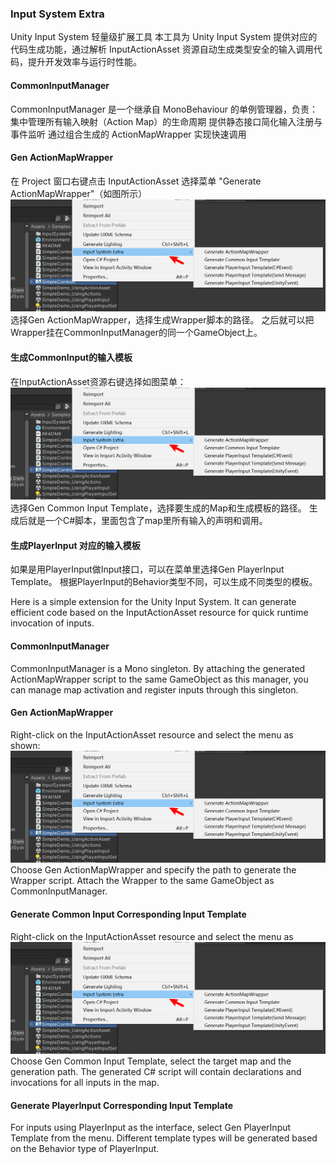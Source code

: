 ### Input System Extra

Unity Input System 轻量级扩展工具
本工具为 Unity Input System 提供对应的代码生成功能，通过解析 InputActionAsset 资源自动生成类型安全的输入调用代码，提升开发效率与运行时性能。
#### CommonInputManager
CommonInputManager 是一个继承自 MonoBehaviour 的单例管理器，负责：
集中管理所有输入映射（Action Map）的生命周期
提供静态接口简化输入注册与事件监听
通过组合生成的 ActionMapWrapper 实现快速调用
#### Gen ActionMapWrapper
在 Project 窗口右键点击 InputActionAsset
选择菜单 "Generate ActionMapWrapper"（如图所示）
![菜单](Imgs/genMethodUI.png)
选择Gen ActionMapWrapper，选择生成Wrapper脚本的路径。
之后就可以把Wrapper挂在CommonInputManager的同一个GameObject上。
#### 生成CommonInput的输入模板
在InputActionAsset资源右键选择如图菜单：
![菜单](Imgs/genMethodUI.png)
选择Gen Common Input Template，选择要生成的Map和生成模板的路径。
生成后就是一个C#脚本，里面包含了map里所有输入的声明和调用。
#### 生成PlayerInput 对应的输入模板
如果是用PlayerInput做Input接口，可以在菜单里选择Gen PlayerInput Template。
根据PlayerInput的Behavior类型不同，可以生成不同类型的模板。

Here is a simple extension for the Unity Input System. It can generate efficient code based on the InputActionAsset resource for quick runtime invocation of inputs.
#### CommonInputManager
CommonInputManager is a Mono singleton. By attaching the generated ActionMapWrapper script to the same GameObject as this manager, you can manage map activation and register inputs through this singleton.
#### Gen ActionMapWrapper
Right-click on the InputActionAsset resource and select the menu as shown:
![菜单](Imgs/genMethodUI.png)
Choose Gen ActionMapWrapper and specify the path to generate the Wrapper script.
Attach the Wrapper to the same GameObject as CommonInputManager.
#### Generate Common Input Corresponding Input Template
Right-click on the InputActionAsset resource and select the menu as ![菜单](Imgs/genMethodUI.png)
Choose Gen Common Input Template, select the target map and the generation path.
The generated C# script will contain declarations and invocations for all inputs in the map.
#### Generate PlayerInput Corresponding Input Template
For inputs using PlayerInput as the interface, select Gen PlayerInput Template from the menu. Different template types will be generated based on the Behavior type of PlayerInput.